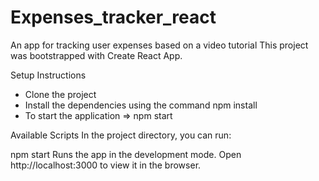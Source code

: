 # Expenses_tracker_react
An app for tracking user expenses based on a video tutorial This project was bootstrapped with Create React App.

Setup Instructions
* Clone the project
* Install the dependencies using the command npm install
* To start the application => npm start

Available Scripts
In the project directory, you can run:

npm start
Runs the app in the development mode.
Open http://localhost:3000 to view it in the browser.
